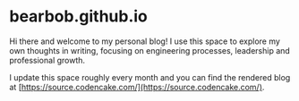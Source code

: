 # bearbob.github.io

Hi there and welcome to my personal blog!
I use this space to explore my own thoughts in writing, focusing on engineering processes, leadership and professional growth.

I update this space roughly every month and you can find the rendered blog at [https://source.codencake.com/](https://source.codencake.com/).